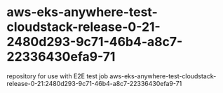 # aws-eks-anywhere-test-cloudstack-release-0-21-2480d293-9c71-46b4-a8c7-22336430efa9-71
repository for use with E2E test job aws-eks-anywhere-test-cloudstack-release-0-21:2480d293-9c71-46b4-a8c7-22336430efa9-71
